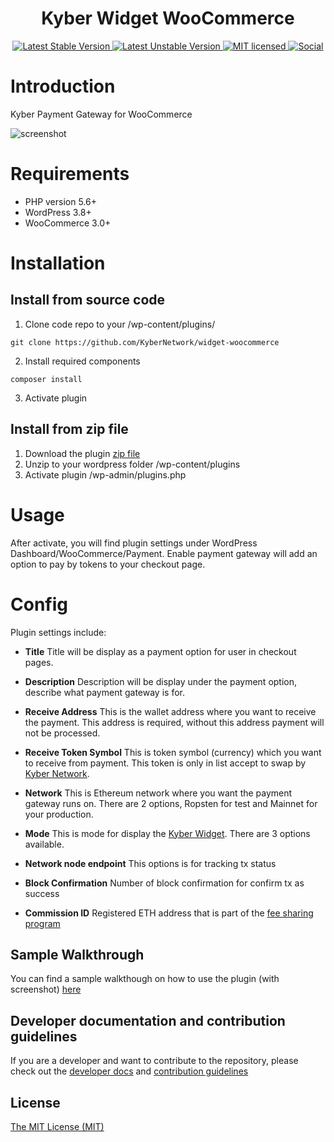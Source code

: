 <h1 align="center">Kyber Widget WooCommerce</h1>
<p align="center" style="text-align: center;">
<a href="https://packagist.org/packages/kyber-network/widget-woocommerce">
  <img src="https://poser.pugx.org/kyber-network/widget-woocommerce/version" alt="Latest Stable Version" />
</a>
<a href="//packagist.org/packages/kyber-network/widget-woocommerce">
  <img src="https://poser.pugx.org/kyber-network/widget-woocommerce/v/unstable" alt="Latest Unstable Version" />
</a>
<a href="./LICENSE">
  <img src="https://img.shields.io/badge/license-MIT-green.svg" alt="MIT licensed" />
</a>
<a href="https://t.me/KyberDeveloper">
  <img src="https://img.shields.io/badge/chat%20on-telegram-brightgreen.svg" alt="Social" />
</a>
</p>

# Introduction

Kyber Payment Gateway for WooCommerce 

![screenshot](https://github.com/KyberNetwork/widget-woocommerce/blob/master/assets/images/screenshot-2.png)

# Requirements

- PHP version 5.6+
- WordPress 3.8+
- WooCommerce 3.0+

# Installation

## Install from source code

1. Clone code repo to your /wp-content/plugins/

```shell
git clone https://github.com/KyberNetwork/widget-woocommerce
```

2. Install required components

```shell
composer install
```

3. Activate plugin


## Install from zip file

1. Download the plugin [zip file](https://github.com/KyberNetwork/widget-woocommerce/releases)
2. Unzip to your wordpress folder /wp-content/plugins
3. Activate plugin /wp-admin/plugins.php

# Usage

After activate, you will find plugin settings under WordPress Dashboard/WooCommerce/Payment. Enable payment gateway will add an option to pay by tokens to your checkout page.

# Config

Plugin settings include:

- **Title**
  Title will be display as a payment option for user in checkout pages.


- **Description**
  Description will be display under the payment option, describe what payment gateway is for.


- **Receive Address**
  This is the wallet address where you want to receive the payment. This address is required, without this address payment will not be processed.

- **Receive Token Symbol**
  This is token symbol (currency) which you want to receive from payment. This token is only in list accept to swap by [Kyber Network](https://kyber.network/swap/eth_knc).

- **Network**
  This is Ethereum network where you want the payment gateway runs on. There are 2 options, Ropsten for test and Mainnet for your production.

- **Mode**
  This is mode for display the [Kyber Widget](https://developer.kyber.network/docs/WidgetOverview). There are 3 options available.

- **Network node endpoint**
  This options is for tracking tx status

- **Block Confirmation**
  Number of block confirmation for confirm tx as success

- **Commission ID**
  Registered ETH address that is part of the [fee sharing program](https://developer.kyber.network/docs/FeeSharingGuide)

## Sample Walkthrough

You can find a sample walkthough on how to use the plugin (with screenshot) [here](./Sample.md)

## Developer documentation and contribution guidelines

If you are a developer and want to contribute to the repository, please check out the [developer docs](./Developer.md) and [contribution guidelines](./CONTRIBUTING.md)
  
## License

[The MIT License (MIT)](LICENSE)
